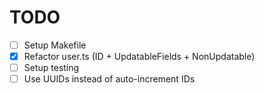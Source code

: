 # TODO

- [ ] Setup Makefile
- [x] Refactor user.ts (ID + UpdatableFields + NonUpdatable)
- [ ] Setup testing
- [ ] Use UUIDs instead of auto-increment IDs